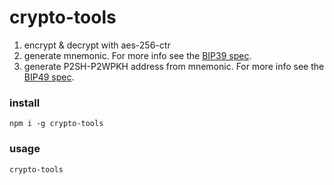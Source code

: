 # crypto-tools

1. encrypt & decrypt with aes-256-ctr
1. generate mnemonic. For more info see the [BIP39 spec](https://github.com/bitcoin/bips/blob/master/bip-0039.mediawiki).
1. generate P2SH-P2WPKH address from mnemonic. For more info see the [BIP49 spec](https://github.com/bitcoin/bips/blob/master/bip-0049.mediawiki).

### install

    npm i -g crypto-tools

### usage

    crypto-tools
